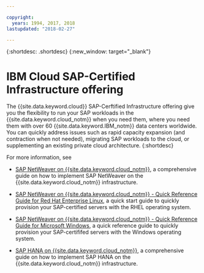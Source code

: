 ```yaml
---

copyright:
  years: 1994, 2017, 2018
lastupdated: "2018-02-27"

---
```


{:shortdesc: .shortdesc}
{:new_window: target="_blank"}

# IBM Cloud SAP-Certified Infrastructure offering

The {{site.data.keyword.cloud}} SAP-Cerftified Infrastructure offering give you the flexibility to run your SAP workloads in the {{site.data.keyword.cloud_notm}} when you need them, where you need them with over 60 {{site.data.keyword.IBM_notm}} data centers worldwide. You can quickly address issues such as rapid capacity expansion (and contraction when not needed), migrating SAP workloads to the cloud, or supplementing an existing private cloud architecture.
{:shortdesc}

For more information, see 

  * [SAP NetWeaver on {{site.data.keyword.cloud_notm}}](https://console.bluemix.net/docs/infrastructure/sap-netweaver/sap-index.html#getting-started), a comprehensive guide on how to implement SAP NetWeaver on the {{site.data.keyword.cloud_notm}} infrastructure.
  * [SAP NetWeaver on {{site.data.keyword.cloud_notm}} - Quick Reference Guide for Red Hat Enterprise Linux](https://console.bluemix.net/docs/infrastructure/sap-netweaver-rhel-qrg/rhel-index.html#getting-started), a quick start guide to quickly provision your SAP-certified servers with the RHEL operating system.
  * [SAP NetWeaver on {{site.data.keyword.cloud_notm}} - Quick Reference Guide for Microsoft Windows](https://console.bluemix.net/docs/infrastructure/sap-netweaver-ms-qrg/ms-index.html#getting-started), a quick reference guide to quickly provision your SAP-certififed servers with the Windows operating system.
  
  * [SAP HANA on {{site.data.keyword.cloud_notm}}](https://console.bluemix.net/docs/infrastructure/sap-hana/hana-index.html#getting-started), a comprehensive guide on how to implement SAP HANA on the {{site.data.keyword.cloud_notm}} infrastructure.



